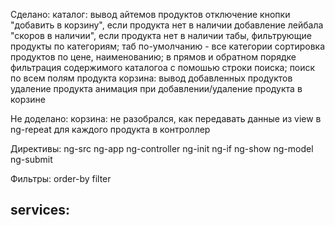  Сделано: 
  каталог:
    вывод айтемов продуктов
    отключение кнопки "добавить в корзину", если продукта нет в наличии
    добавление лейбала "скоров в наличии", если продукта нет в наличии
    табы, фильтрующие продукты по категориям; таб по-умолчанию - все категории
    сортировка продуктов по цене, наименованию; в прямов и обратном порядке
    фильтрация содержимого каталогоа с помошью строки поиска; поиск по всем полям продукта
  корзина: 
    вывод добавленных продуктов
    удаление продукта
    анимация при добавлении/удаление продукта в корзине

 Не доделано:
  корзина:
    не разобрался, как передавать данные из view в ng-repeat для каждого продукта в контроллер

 Директивы:
  ng-src
  ng-app
  ng-controller 
  ng-init
  ng-if
  ng-show
  ng-model
  ng-submit

Фильтры:
  order-by
  filter

services: 
  -

